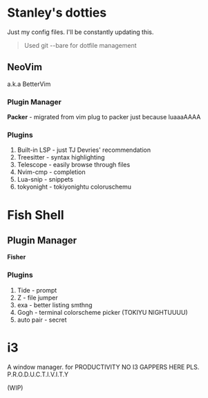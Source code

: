 # Stanley's dotties
Just my config files. I'll be constantly updating this.
> Used git --bare for dotfile management

## NeoVim
a.k.a BetterVim

### Plugin Manager
**Packer** - migrated from vim plug to packer just because luaaaAAAA

### Plugins
1. Built-in LSP - just TJ Devries' recommendation
2. Treesitter   - syntax highlighting
3. Telescope		- easily browse through files
3. Nvim-cmp     - completion
4. Lua-snip     - snippets
5. tokyonight   - tokiyonightu coloruschemu

# Fish Shell

## Plugin Manager
**Fisher** 

### Plugins
1. Tide        - prompt 
2. Z           - file jumper
3. exa         - better listing smthng
4. Gogh				 - terminal colorscheme picker (TOKIYU NIGHTUUUU)	
5. auto pair   - secret

# i3
A window manager. for PRODUCTIVITY NO I3 GAPPERS HERE PLS. P.R.O.D.U.C.T.I.V.I.T.Y

(WIP)

